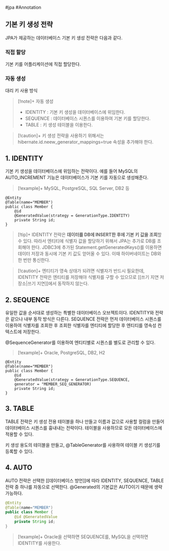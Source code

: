 #jpa #Annotation 

## 기본 키 생성 전략
JPA가 제공하는 데이터베이스 기본 키 생성 전략은 다음과 같다.

### 직접 할당
기본 키를 어플리케이션에 직접 할당한다.

### 자동 생성
대리 키 사용 방식

> [!note]+ 자동 생성
> - IDENTITY : 기본 키 생성을 데이터베이스에 위임한다.
> - SEQUENCE : 데이터베이스 시퀀스를 이용하여 기본 키를 할당한다.
> - TABLE : 키 생성 테이블을 이용한다.
> 
> 

> [!caution]+ 
> 키 생성 전략을 사용하기 위해서는 hibernate.id.neew_generator_mappings=true 속성을 추가해야 한다.

## 1. IDENTITY
기본 키 생성을 데이터베이스에 위임하는 전략이다. 예를 들어 MySQL의 AUTO_INCREMENT 기능은 데이터베이스가 기본 키를 자동으로 생성해준다.

> [!example]+ 
> MySQL, PostgreSQL, SQL Server, DB2 등

```
@Entity
@Table(name="MEMBER")
public class Member {
	@id
	@GeneratedValue(strategy = GenerationType.IDENTITY)
	private String id;
}
```

> [!tip]+ 
> IDENTITY 전략은 **데이터를 DB에 INSERT한 후에 기본 키 값을 조회**할 수 있다. 따라서 엔티티에 식별자 값을 할당하기 위해서 JPA는 추가로 DB를 조회해야 한다. JDBC3에 추가된 Statement.getGeneratedKeys()를 이용하면 데이터 저장과 동시에 기본 키 값도 얻어올 수 있다. 이때 하이버네이트는 DB와 한 번만 통신한다.

> [!caution]+ 
> 엔티티가 영속 상태가 되려면 식별자가 반드시 필요한데, IDENTITY 전략은 엔티티를 저장해야 식별자를 구할 수 있으므로 [[쓰기 지연 저장소|쓰기 지연]]에서 동작하지 않는다.


## 2. SEQUENCE
유일한 값을 순서대로 생성하는 특별한 데이터베이스 오브젝트이다. IDENTITY와 전략은 같으나 내부 동작 방식은 다른다. SEQUENCE 전략은 먼저 데이터베이스 시퀀스를 이용하여 식별자를 조회한 후 조회한 식별자를 엔티티에 할당한 후 엔티티를 영속성 컨텍스트에 저장한다.

@SequenceGenerator를 이용하여 엔티티별로 시퀀스를 별도로 관리할 수 있다.

> [!example]+ 
> Oracle, PostgreSQL, DB2, H2

```
@Entity
@Table(name="MEMBER")
public class Member {
	@id
	@GeneratedValue(strategy = GenerationType.SEQUENCE, 
	generator = "MEMBER_SEQ_GENERATOR)
	private String id;
}
```

## 3. TABLE
TABLE 전략은 키 생성 전용 테이블을 하나 만들고 이름과 값으로 사용할 컬럼을 만들어 데이터베이스 시퀀스를 흉내내는 전략이다. 테이블을 사용하므로 모든 데이터베이스에 적용할 수 있다.

키 생성 용도의 테이블을 만들고, @TableGenerator를 사용하여 테이블 키 생성기를 등록할 수 있다.

## 4. AUTO
AUTO 전략은 선택한 [[데이터베이스 방언]]에 따라 IDENTITY, SEQUENCE, TABLE 전략 중 하나를 자동으로 선택한다. @Generated의 기본값은 AUTO이기 때문에 생략 가능하다.

```java
@Entity
@Table(name="MEMBER")
public class Member {
	@id @GeneratedValue
	private String id;
}
```

> [!example]+ 
> Oracle을 선택하면 SEQUENCE를, MySQL을 선택하면 IDENTITY를 사용한다.